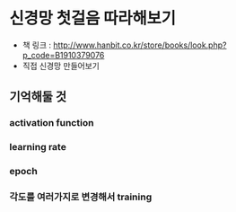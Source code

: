 # 신경망 첫걸음 따라해보기
- 책 링크 : http://www.hanbit.co.kr/store/books/look.php?p_code=B1910379076
- 직접 신경망 만들어보기

## 기억해둘 것
### activation function
### learning rate
### epoch
### 각도를 여러가지로 변경해서 training